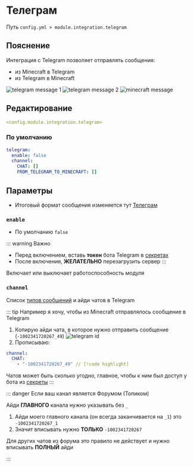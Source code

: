# Телеграм
Путь `config.yml > module.integration.telegram`

## Пояснение
Интеграция с Telegram позволяет отправлять сообщения:
- из Minecraft в Telegram
- из Telegram в Minecraft

![telegram message 1](/telegrammessage1.png)
![telegram message 2](/telegrammessage2.png)
![minecraft message](/telegramminecraftmessage.png)


## Редактирование
```yaml
<config.module.integration.telegram>
```

### По умолчанию
```yaml
telegram:
  enable: false
  channel:
    CHAT: []
    FROM_TELEGRAM_TO_MINECRAFT: []
```

## Параметры

- Итоговый формат сообщения изменяется тут [Телеграм](/ru/messages/ru_ru/module/integration/telegram/)

### `enable`
- По умолчанию `false`

::: warning Важно
- Перед включением, вставь **токен** бота Telegram в [секретах](/ru/secrets/telegram/)
- После включения, **ЖЕЛАТЕЛЬНО** перезагрузить сервер
:::

Включает или выключает работоспособность модуля

### `channel`

Список [типов сообщений](#типы-сообщений) и айди чатов в Telegram

::: tip Например я хочу, чтобы из Minecraft отправлялось сообщение в Telegram
1. Копирую айди чата, в которое нужно отправить сообщение (`-1002341720267_49`)
![telegram id](/telegramid.png)
2. Прописываю:
```yaml
channel:
  CHAT:
    - "-1002341720267_49" // [!code highlight]
```

Чатов может быть сколько угодно, главное, чтобы к ним был доступ у бота из [секреты](/ru/secrets/telegram/)
:::

::: danger Если ваш канал является Форумом (Топиком)

Айди **ГЛАВНОГО** канала нужно указывать без `_`

1. Айди моего главного канала (он всегда заканчивается на `_1`) это `-1002341720267_1` 
2. Значит вписывать нужно **ТОЛЬКО** `-1002341720267`

Для других чатов из форума это правило не действует и нужно вписывать **ПОЛНЫЙ** айди

:::

<!--@include: @/ru/parts/messagetag.md-->

